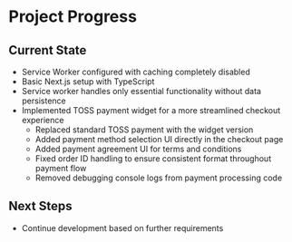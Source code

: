 # Project Progress

## Current State

- Service Worker configured with caching completely disabled
- Basic Next.js setup with TypeScript
- Service worker handles only essential functionality without data persistence
- Implemented TOSS payment widget for a more streamlined checkout experience
  - Replaced standard TOSS payment with the widget version
  - Added payment method selection UI directly in the checkout page
  - Added payment agreement UI for terms and conditions
  - Fixed order ID handling to ensure consistent format throughout payment flow
  - Removed debugging console logs from payment processing code

## Next Steps

- Continue development based on further requirements
